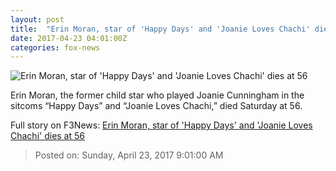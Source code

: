 ```yaml
---
layout: post
title:  "Erin Moran, star of 'Happy Days' and 'Joanie Loves Chachi' dies at 56"
date: 2017-04-23 04:01:00Z
categories: fox-news
---
```


![Erin Moran, star of 'Happy Days' and 'Joanie Loves Chachi' dies at 56](http://a57.foxnews.com/images.foxnews.com/content/fox-news/entertainment/2017/04/23/erin-moran-star-happy-days-and-joanie-loves-chachi-dies-at-56/_jcr_content/par/featured-media/media-0.img.jpg/876/493/1492915991814.jpg?ve=1&tl=1)

Erin Moran, the former child star who played Joanie Cunningham in the sitcoms “Happy Days” and “Joanie Loves Chachi,” died Saturday at 56.


Full story on F3News: [Erin Moran, star of 'Happy Days' and 'Joanie Loves Chachi' dies at 56](http://www.f3nws.com/n/jGQhRJ)

> Posted on: Sunday, April 23, 2017 9:01:00 AM
